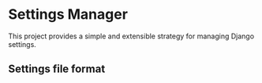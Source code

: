# Settings Manager

This project provides a simple and extensible strategy for managing Django settings.  

## Settings file format

